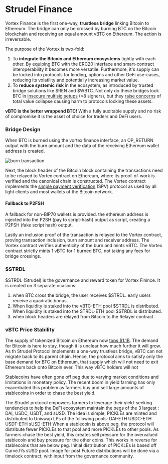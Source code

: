 # Strudel Finance

Vortex Finance is the first one-way, **trustless bridge** linking Bitcoin to Ethereum. The bridge can only be crossed by burning BTC on the Bitcoin blockchain and receiving an equal amount vBTC on Ethereum. The action is irreversable.

The purpose of the Vortex is two-fold:
1. To **integrate the Bitcoin and Ethereum ecosystems** tightly with each other. By equiping BTC with the ERC20 interface and smart-contract interoperability it becomes more versatile. Furthermore, it's supply can be locked into protocols for lending, options and other DeFi use-cases, reducing its volatility and potentially increasing market value.
2. To **reduce systemic risk** in the ecosystem, as introduced by trusted bridge solutions like $REN and $WBTC. Not only do these bridges lock BTC in [insecure multisig setups](https://medium.com/wanchain-foundation/how-safe-are-todays-wrapped-btc-bridges-b0f35a7b15e2) (<8  signers), but they [raise concerns](https://twitter.com/VitalikButerin/status/1295252403558559746) of total value collapse causing harm to protocols locking these assets.

**vBTC is the better wrappend BTC!** With a fully auditable supply and no risk of compromise it is the asset of choice for traders and DeFi users. 

### Bridge Design

When BTC is burned using the vortex finance interface, an OP_RETURN output with the burn amount and the data of the receiving Ethereum wallet address is created.

![burn transaction](https://i.imgur.com/2ZQiaNd.png)

Next, the block header of the Bitcoin block containing the transactions need to be relayed to Vortex contract on Ethereum, where its proof-of-work is verified and the canonical chain is constructed. The Vortex contract implements the [simple payment verification](https://en.bitcoinwiki.org/wiki/Simplified_Payment_Verification) (SPV) protocol as used by all light clients and most wallets of the Bitcoin network.

#### Fallback to P2FSH

A fallback for non-BIP70 wallets is provided. the ethereum address is injected into the P2SH (pay to script-hash) output as script, creating a P2FSH (fake script hash) output.

<drawing here></drawing>

Lastly an inclusion proof of the transaction is relayed to the Vortex contract, proving transaction inclusion, burn amount and receiver address. The Vortex contract verifies authenticity of the burn and mints vBTC.
The Vortex contract strictly mints 1 vBTC for 1 burned BTC, not taking any fees for bridge crossings.

### $STRDL

$STRDL (Strudel) is the governance and reward token for Vortex Finince. It is created on 3 separate ocasions:
1. when BTC cross the bridge, the user receives $STRDL. early users receive a quadratic bonus.
2. When liquidity is staked into the vBTC-ETH pool $STRDL is distributed. When liquidity is staked into the STRDL-ETH pool $STRDL is distributed. 
3. when block headers are relayed from Bitcoin to the Relayer contract.


### vBTC Price Stability

The supply of tokenized Bitcoin on Ethereum now [tops $1.1B](https://www.coindesk.com/tokenized-bitcoin-wrapped-bitcoin-on-ethereum). The demand for Bitcoin is here to stay, though it is unclear how much further it will grow.
As th Strudel Protocol implements a one-way trustless bridge, vBTC can not migrate back to its parent chain. Hence, the protocol aims to satisfy only the base demand for BTC on Ethereum, that supply which will not need to exit Ethereum back onto Bitcoin ever. This way vBTC holders will not 


Stablecoins have often gone off peg due to varying market conditions and limitations in monetary policy. The recent boom in yield farming has only exacerbated this problem as farmers buy and sell large amounts of stablecoins in order to chase the best yield.


The Strudel protocol empowers farmers to leverage their yield-seeking tendencies to help the DeFi ecosystem maintain the pegs of the 3 largest : DAI, USDC, USDT, and sUSD.
The idea is simple, PICKLEs are minted and distributed to Uniswap LPs of the following pools:
DAI-ETH
USDC-ETH
USDT-ETH
sUSD-ETH
When a stablecoin is above peg, the protocol will distribute fewer PICKLEs to that pool and more PICKLEs to other pools. As farmers chase the best yield, this creates sell pressure for the overvalued stablecoin and buy pressure for the other coins. This works in reverse for stablecoins that are below peg.
Initial distribution of PICKLEs is based off Curve.fi’s sUSD pool.
Image for post
Future distributions will be done via a timelock contract, with input from the governance community.